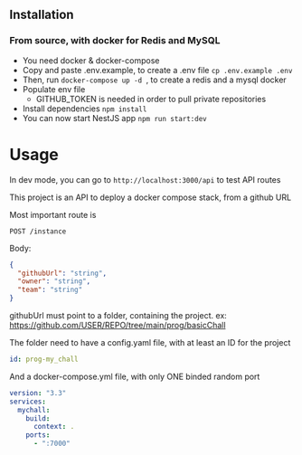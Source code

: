 ## Installation
### From source, with docker for Redis and MySQL

- You need docker & docker-compose
- Copy and paste .env.example, to create a .env file `cp .env.example .env`
- Then, run `docker-compose up -d `, to create a redis and a mysql docker
- Populate env file
  - GITHUB_TOKEN is needed in order to pull private repositories
- Install dependencies `npm install`
- You can now start NestJS app `npm run start:dev`

# Usage

In dev mode, you can go to `http://localhost:3000/api` to test API routes

This project is an API to deploy a docker compose stack, from a github URL

Most important route is

`POST /instance`

Body:
```json
{
  "githubUrl": "string",
  "owner": "string",
  "team": "string"
}
```
githubUrl must point to a folder, containing the project.
ex: https://github.com/USER/REPO/tree/main/prog/basicChall


The folder need to have a config.yaml file, with at least an ID for the project

```yaml
id: prog-my_chall
```

And a docker-compose.yml file, with only ONE binded random port

```yaml
version: "3.3"
services:
  mychall:
    build:
      context: .
    ports:
      - ":7000"
```
